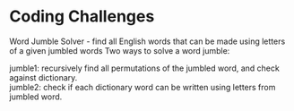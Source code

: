 Coding Challenges
==================
Word Jumble Solver - find all English words that can be made using letters of a given jumbled words
Two ways to solve a word jumble:
<p>jumble1: recursively find all permutations of the jumbled word, and check against dictionary.
<br>jumble2: check if each dictionary word can be written using letters from jumbled word.
